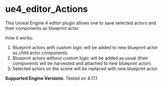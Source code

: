 # ue4_editor_Actions
This Unreal Engine 4 editor plugin allows one to save selected actors and their components as blueprint actor.

How it works:
1) Blueprint actors *with custom logic* will be added to new blueprint actor as child actor components.
2) Blueprint actors *without custom logic* will be added as usual (their components will be harvested and attached to new blueprint actor).
3) Selected actors on the scene will be replaced with new blueprint actor.

**Supported Engine Versions**: Tested on 4.17.1
